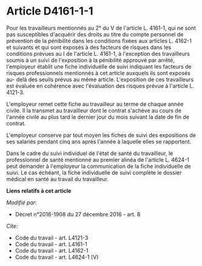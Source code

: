 # Article D4161-1-1

Pour les travailleurs mentionnés au 2° du V de l'article L. 4161-1, qui ne sont pas susceptibles d'acquérir des droits au
titre du compte personnel de prévention de la pénibilité dans les conditions fixées aux articles L. 4162-1 et suivants et qui
sont exposés à des facteurs de risques dans les conditions prévues au I de l'article L. 4161-1, à l'exception des
travailleurs soumis à un suivi de l'exposition à la pénibilité approuvé par arrêté, l'employeur établit une fiche
individuelle de suivi indiquant les facteurs de risques professionnels mentionnés à cet article auxquels ils sont exposés au-
delà des seuils prévus au même article. L'exposition de ces travailleurs est évaluée en cohérence avec l'évaluation des
risques prévue à l'article L. 4121-3. 

L'employeur remet cette fiche au travailleur au terme de chaque année civile. Il la transmet au travailleur dont le contrat
s'achève au cours de l'année civile au plus tard le dernier jour du mois suivant la date de fin de contrat. 

L'employeur conserve par tout moyen les fiches de suivi des expositions de ses salariés pendant cinq ans après l'année à
laquelle elles se rapportent. 

Dans le cadre du suivi individuel de l'état de santé du travailleur, le professionnel de santé mentionné au premier alinéa de
l'article L. 4624-1 peut demander à l'employeur la communication de la fiche individuelle de suivi. Le cas échéant, la fiche
individuelle de suivi complète le dossier médical en santé au travail du travailleur.

**Liens relatifs à cet article**

_Modifié par_:

  - Décret n°2016-1908 du 27 décembre 2016 - art. 8

_Cite_:

  - Code du travail - art. L4121-3
  - Code du travail - art. L4161-1
  - Code du travail - art. L4162-1
  - Code du travail - art. L4624-1 (V)
